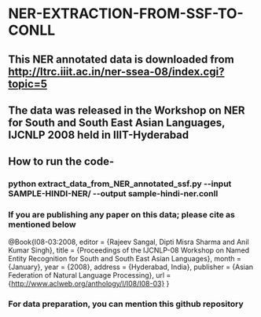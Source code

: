 # NER-EXTRACTION-FROM-SSF-TO-CONLL
## This NER annotated data is downloaded from http://ltrc.iiit.ac.in/ner-ssea-08/index.cgi?topic=5 
## The data was released in the Workshop on NER for South and South East Asian Languages, IJCNLP 2008 held in IIIT-Hyderabad
## How to run the code-
### python extract_data_from_NER_annotated_ssf.py --input SAMPLE-HINDI-NER/ --output sample-hindi-ner.conll
### If you are publishing any paper on this data; please cite as mentioned below
@Book{I08-03:2008,
  editor    = {Rajeev Sangal, Dipti Misra Sharma and Anil Kumar Singh},
  title     = {Proceedings of the IJCNLP-08 Workshop on Named Entity Recognition for South and South East Asian Languages},
  month     = {January},
  year      = {2008},
  address   = {Hyderabad, India},
  publisher = {Asian Federation of Natural Language Processing},
  url       = {http://www.aclweb.org/anthology/I/I08/I08-03}
}
### For data preparation, you can mention this github repository
